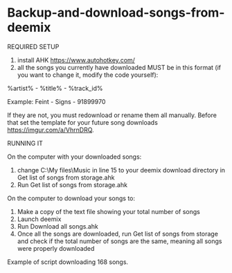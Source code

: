 # Backup-and-download-songs-from-deemix

REQUIRED SETUP
1. install AHK https://www.autohotkey.com/
2. all the songs you currently have downloaded MUST be in this format (if you want to change it, modify the code yourself): 

%artist% - %title% - %track_id%

Example: Feint - Signs - 91899970

If they are not, you must redownload or rename them all manually. Before that set the template for your future song downloads https://imgur.com/a/VhrnDRQ.

RUNNING IT

On the computer with your downloaded songs:
1. change C:\My files\Music in line 15 to your deemix download directory in Get list of songs from storage.ahk 
2. Run Get list of songs from storage.ahk

On the computer to download your songs to:
1. Make a copy of the text file showing your total number of songs
2. Launch deemix
3. Run Download all songs.ahk
3. Once all the songs are downloaded, run Get list of songs from storage and check if the total number of songs are the same, meaning all songs were properly downloaded

Example of script downloading 168 songs.
